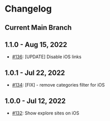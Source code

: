 # Changelog

## Current Main Branch

## 1.1.0 - Aug 15, 2022
- [#136](https://github.com/MetaMask/metamask-mobile/pull/136): [UPDATE] Disable iOS links

## 1.0.1 - Jul 22, 2022
- [#134](https://github.com/MetaMask/dapps/pull/134): [FIX] - remove categories filter for iOS

## 1.0.0 - Jul 12, 2022
- [#132](https://github.com/MetaMask/dapps/pull/132): Show explore sites on iOS
